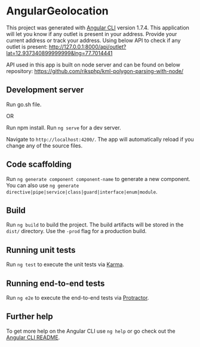 # AngularGeolocation

This project was generated with [Angular CLI](https://github.com/angular/angular-cli) version 1.7.4.
This application will let you know if any outlet is present in your address. Provide your current address or track your address. Using below API to check if any outlet is present:
http://127.0.0.1:8000/api/outlet?lat=12.937340899999999&lng=77.7014441 


API used in this app is built on node server and can be found on below repository:
https://github.com/riksphp/kml-polygon-parsing-with-node/


## Development server

Run go.sh file.

OR

Run npm install.
Run `ng serve` for a dev server. 

Navigate to `http://localhost:4200/`. The app will automatically reload if you change any of the source files.

## Code scaffolding

Run `ng generate component component-name` to generate a new component. You can also use `ng generate directive|pipe|service|class|guard|interface|enum|module`.

## Build

Run `ng build` to build the project. The build artifacts will be stored in the `dist/` directory. Use the `-prod` flag for a production build.

## Running unit tests

Run `ng test` to execute the unit tests via [Karma](https://karma-runner.github.io).

## Running end-to-end tests

Run `ng e2e` to execute the end-to-end tests via [Protractor](http://www.protractortest.org/).

## Further help

To get more help on the Angular CLI use `ng help` or go check out the [Angular CLI README](https://github.com/angular/angular-cli/blob/master/README.md).
